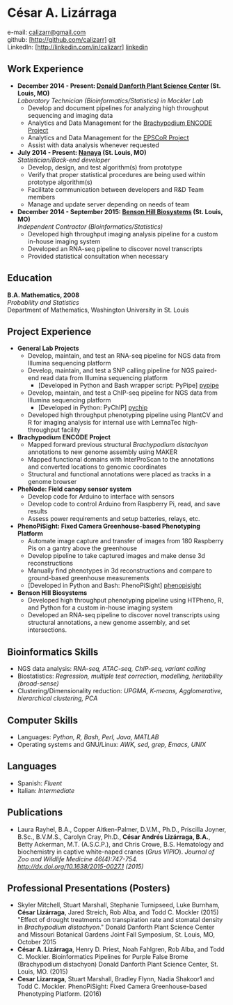 César A. Lizárraga
==================

e-mail: <calizarr@gmail.com>  
github: [http://github.com/calizarr] [git]  
LinkedIn: [http://linkedin.com/in/calizarr] [linkedin]

Work Experience
---------------

* **December 2014 - Present: [Donald Danforth Plant Science Center][ddpsc] (St. Louis, MO)**  
    *Laboratory Technician (Bioinformatics/Statistics) in Mockler Lab*
    * Develop and document pipelines for analyzing high throughput sequencing and imaging data
    * Analytics and Data Management for the [Brachypodium ENCODE Project][encode]
    * Analytics and Data Management for the [EPSCoR Project][EPSCoR]
    * Assist with data analysis whenever requested
* **July 2014 - Present: [Nanaya][nanaya] (St. Louis, MO)**  
    *Statistician/Back-end developer*
    * Develop, design, and test algorithm(s) from prototype
	* Verify that proper statistical procedures are being used within prototype algorithm(s)
	* Facilitate communication between developers and R&D Team members
	* Manage and update server depending on needs of team
* **December 2014 - September 2015: [Benson Hill Biosystems][BHB] (St. Louis, MO)**  
    *Independent Contractor (Bioinformatics/Statistics)*
	* Developed high throughput imaging analysis pipeline for a custom in-house imaging system
	* Developed an RNA-seq pipeline to discover novel transcripts
	* Provided statistical consultation when necessary

Education
---------

**B.A. Mathematics, 2008**  
*Probability and Statistics*  
Department of Mathematics, Washington University in St. Louis

Project Experience
------------------

* **General Lab Projects**
    * Develop, maintain, and test an RNA-seq pipeline for NGS data from Illumina sequencing platform
    * Develop, maintain, and test a SNP calling pipeline for NGS paired-end read data from Illumina sequencing platform
        - [Developed in Python and Bash wrapper script: PyPipe] [pypipe]
    * Develop, maintain, and test a ChIP-seq pipeline for NGS data from Illumina sequencing platform
        - [Developed in Python: PyChIP] [pychip]
    * Developed high throughput phenotyping pipeline using PlantCV and R for imaging analysis for internal use with LemnaTec high-throughput facility
* **Brachypodium ENCODE Project**
    * Mapped forward previous structural *Brachypodium distachyon* annotations to new genome assembly using MAKER
    * Mapped functional domains with InterProScan to the annotations and converted locations to genomic coordinates
    * Structural and functional annotations were placed as tracks in a genome browser
* **PheNode: Field canopy sensor system**
    * Develop code for Arduino to interface with sensors
    * Develop code to control Arduino from Raspberry Pi, read, and save results
    * Assess power requirements and setup batteries, relays, etc.
* **PhenoPiSight: Fixed Camera Greenhouse-based Phenotyping Platform**
    * Automate image capture and transfer of images from 180 Raspberry Pis on a gantry above the greenhouse
    * Develop pipeline to take captured images and make dense 3d reconstructions
    * Manually find phenotypes in 3d reconstructions and compare to ground-based greenhouse measurements
    * [Developed in Python and Bash: PhenoPiSight] [phenopisight]
* **Benson Hill Biosystems**
    * Developed high throughput phenotyping pipeline using HTPheno, R, and Python for a custom in-house imaging system
    * Developed an RNA-seq pipeline to discover novel transcripts using structural annotations, a new genome assembly, and set intersections. 

Bioinformatics Skills
---------------------

* NGS data analysis: *RNA-seq, ATAC-seq, ChIP-seq, variant calling*
* Biostatistics: *Regression, multiple test correction, modelling, heritability (broad-sense)*
* Clustering/Dimensionality reduction: *UPGMA, K-means, Agglomerative, hierarchical clustering, PCA*

Computer Skills
---------------

* Languages: *Python, R, Bash, Perl, Java, MATLAB*
* Operating systems and GNU/Linux: *AWK, sed, grep, Emacs, UNIX*

Languages
---------

* Spanish: *Fluent*
* Italian: *Intermediate*

Publications
------------

* Laura Rayhel, B.A., Copper Aitken-Palmer, D.V.M., Ph.D., Priscilla Joyner, B.Sc., B.V.M.S., Carolyn Cray, Ph.D., **César Andrés Lizárraga, B.A.**, Betty Ackerman, M.T. (A.S.C.P.), and Chris Crowe, B.S. Hematology and biochemistry in captive white-naped cranes (*Grus VIPIO*). *Journal of Zoo and Wildlife Medicine 46(4):747-754. http://dx.doi.org/10.1638/2015-0027.1 (2015)*

Professional Presentations (Posters)
--------------------------

* Skyler Mitchell, Stuart Marshall, Stephanie Turnipseed, Luke Burnham, **César Lizárraga**, Jared Streich, Rob Alba, and Todd C. Mockler (2015) "Effect of drought treatments on transpiration rate and stomatal density in *Brachypodium distachyon*." Donald Danforth Plant Science Center and Missouri Botanical Gardens Joint Fall Symposium, St. Louis, MO, October 2015
* **César A. Lizárraga**, Henry D. Priest, Noah Fahlgren, Rob Alba, and Todd C. Mockler. Bioinformatics Pipelines for Purple False Brome (Brachypodium distachyon) Donald Danforth Plant Science Center, St. Louis, MO. (2015)
* **Cesar Lizarraga**, Stuart Marshall, Bradley Flynn, Nadia Shakoor1 and Todd C. Mockler. PhenoPiSight: Fixed Camera Greenhouse-based Phenotyping Platform. (2016)

[Git]: http://github.com/calizarr
[linkedin]: http://www.linkedin.com/in/calizarr
[ddpsc]: https://www.danforthcenter.org/
[encode]: http://genomicscience.energy.gov/research/DOEUSDA/abstracts/2014mockler_abstract.shtml
[BHB]: http://www.bensonhillbio.com/
[pypipe]: https://github.com/calizarr/PyPipeline/
[pychip]: https://github.com/calizarr/PyChIP-seq
[nanaya]: http://www.nanaya.co
[EPSCoR]: https://missouriepscor.org/
[phenopisight]: https://github.com/calizarr/EPSCoR_Bramble_GH9C
